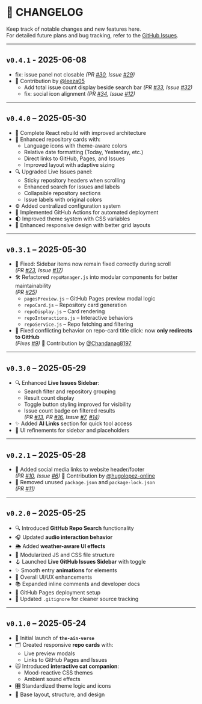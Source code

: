 # 📝 CHANGELOG

Keep track of notable changes and new features here.  
For detailed future plans and bug tracking, refer to the [GitHub Issues](https://github.com/ainstarc/the-ain-verse/issues).

---

## `v0.4.1` - 2025-06-08

- fix: issue panel not closable
  _(PR [#30](https://github.com/ainstarc/the-ain-verse/pull/30), Issue [#29](https://github.com/ainstarc/the-ain-verse/issues/29))_
- 🙌 Contribution by [@leeza05](https://github.com/leeza05)
  - Add total issue count display beside search bar
    _(PR [#33](https://github.com/ainstarc/the-ain-verse/pull/33), Issue [#32](https://github.com/ainstarc/the-ain-verse/issues/32))_
  - fix: social icon alignment
    _(PR [#34](https://github.com/ainstarc/the-ain-verse/pull/34), Issue [#12](https://github.com/ainstarc/the-ain-verse/issues/12))_

---

## `v0.4.0` – 2025-05-30

- 🔄 Complete React rebuild with improved architecture
- 🎨 Enhanced repository cards with:
  - Language icons with theme-aware colors
  - Relative date formatting (Today, Yesterday, etc.)
  - Direct links to GitHub, Pages, and Issues
  - Improved layout with adaptive sizing
- 🔍 Upgraded Live Issues panel:
  - Sticky repository headers when scrolling
  - Enhanced search for issues and labels
  - Collapsible repository sections
  - Issue labels with original colors
- ⚙️ Added centralized configuration system
- 🚀 Implemented GitHub Actions for automated deployment
- 🌓 Improved theme system with CSS variables
- 📱 Enhanced responsive design with better grid layouts

---

## `v0.3.1` – 2025-05-30

- 📌 Fixed: Sidebar items now remain fixed correctly during scroll  
  _(PR [#23](https://github.com/ainstarc/pull/23), Issue [#17](https://github.com/ainstarc/issues/17))_
- 🛠️ Refactored `repoManager.js` into modular components for better maintainability  
  _(PR [#25](https://github.com/ainstarc/pull/25))_
  - `pagesPreview.js` – GitHub Pages preview modal logic
  - `repoCard.js` – Repository card generation
  - `repoDisplay.js` – Card rendering
  - `repoInteractions.js` – Interactive behaviors
  - `repoService.js` – Repo fetching and filtering
- 🐛 Fixed conflicting behavior on repo-card title click: now **only redirects to GitHub**  
   _(Fixes [#9](https://github.com/ainstarc/issues/9))_
  🙌 Contribution by [@Chandanag8197](https://github.com/Chandanag8197)

---

## `v0.3.0` – 2025-05-29

- 🔍 Enhanced **Live Issues Sidebar**:
  - Search filter and repository grouping
  - Result count display
  - Toggle button styling improved for visibility
  - Issue count badge on filtered results  
    _(PR [#13](https://github.com/ainstarc/pull/13), PR [#16](https://github.com/ainstarc/pull/16), Issue [#7](https://github.com/ainstarc/issues/7), [#14](https://github.com/ainstarc/issues/14))_
- ✨ Added **AI Links** section for quick tool access
- 🎨 UI refinements for sidebar and placeholders

---

## `v0.2.1` – 2025-05-28

- 🔗 Added social media links to website header/footer  
  _(PR [#10](https://github.com/ainstarc/pull/10), Issue [#6](https://github.com/ainstarc/issues/6))_ 🙌 Contribution by [@hugolopez-online](https://github.com/hugolopez-online)
- 🧹 Removed unused `package.json` and `package-lock.json`  
  _(PR [#11](https://github.com/ainstarc/pull/11))_

---

## `v0.2.0` – 2025-05-25

- 🔍 Introduced **GitHub Repo Search** functionality
- 🎧 Updated **audio interaction behavior**
- 🌦️ Added **weather-aware UI effects**
- 🧩 Modularized JS and CSS file structure
- 🪝 Launched **Live GitHub Issues Sidebar** with toggle
- ✨ Smooth entry **animations** for elements
- 🎨 Overall UI/UX enhancements
- 📚 Expanded inline comments and developer docs
- 🚀 GitHub Pages deployment setup
- 🧼 Updated `.gitignore` for cleaner source tracking

---

## `v0.1.0` – 2025-05-24

- 🚀 Initial launch of **`the-ain-verse`**
- 🗂️ Created responsive **repo cards** with:
  - Live preview modals
  - Links to GitHub Pages and Issues
- 🐱 Introduced **interactive cat companion**:
  - Mood-reactive CSS themes
  - Ambient sound effects
- 🎛️ Standardized theme logic and icons
- 🧱 Base layout, structure, and design
